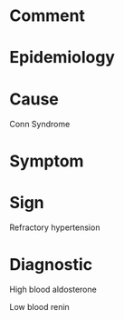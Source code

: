 # Comment

# Epidemiology

# Cause

Conn Syndrome

# Symptom

# Sign

Refractory hypertension

# Diagnostic

High blood aldosterone

Low blood renin
